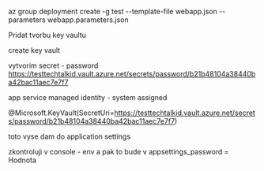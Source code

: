 az group deployment create -g test --template-file webapp.json --parameters webapp.parameters.json

Pridat tvorbu key vaultu

create key vault

vytvorim secret - password
https://testtechtalkid.vault.azure.net/secrets/password/b21b48104a38440ba42bac11aec7e7f7

app service managed identity - system assigned

@Microsoft.KeyVault(SecretUri=https://testtechtalkid.vault.azure.net/secrets/password/b21b48104a38440ba42bac11aec7e7f7)

toto vyse dam do application settings

zkontroluji v console - env
a pak to bude v appsettings_password = Hodnota

